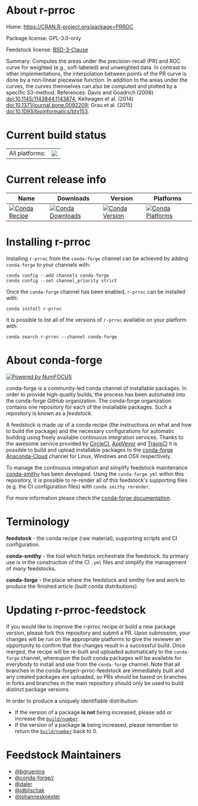 About r-prroc
=============

Home: https://CRAN.R-project.org/package=PRROC

Package license: GPL-3.0-only

Feedstock license: [BSD-3-Clause](https://github.com/conda-forge/r-prroc-feedstock/blob/master/LICENSE.txt)

Summary: Computes the areas under the precision-recall (PR) and ROC curve for weighted (e.g., soft-labeled) and unweighted data. In contrast to other implementations, the interpolation between points of the PR curve is done by a non-linear piecewise function. In addition to the areas under the curves, the curves themselves can also be computed and plotted by a specific S3-method. References: Davis and Goadrich (2006) <doi:10.1145/1143844.1143874>; Keilwagen et al. (2014) <doi:10.1371/journal.pone.0092209>; Grau et al. (2015) <doi:10.1093/bioinformatics/btv153>.

Current build status
====================


<table><tr><td>All platforms:</td>
    <td>
      <a href="https://dev.azure.com/conda-forge/feedstock-builds/_build/latest?definitionId=1472&branchName=master">
        <img src="https://dev.azure.com/conda-forge/feedstock-builds/_apis/build/status/r-prroc-feedstock?branchName=master">
      </a>
    </td>
  </tr>
</table>

Current release info
====================

| Name | Downloads | Version | Platforms |
| --- | --- | --- | --- |
| [![Conda Recipe](https://img.shields.io/badge/recipe-r--prroc-green.svg)](https://anaconda.org/conda-forge/r-prroc) | [![Conda Downloads](https://img.shields.io/conda/dn/conda-forge/r-prroc.svg)](https://anaconda.org/conda-forge/r-prroc) | [![Conda Version](https://img.shields.io/conda/vn/conda-forge/r-prroc.svg)](https://anaconda.org/conda-forge/r-prroc) | [![Conda Platforms](https://img.shields.io/conda/pn/conda-forge/r-prroc.svg)](https://anaconda.org/conda-forge/r-prroc) |

Installing r-prroc
==================

Installing `r-prroc` from the `conda-forge` channel can be achieved by adding `conda-forge` to your channels with:

```
conda config --add channels conda-forge
conda config --set channel_priority strict
```

Once the `conda-forge` channel has been enabled, `r-prroc` can be installed with:

```
conda install r-prroc
```

It is possible to list all of the versions of `r-prroc` available on your platform with:

```
conda search r-prroc --channel conda-forge
```


About conda-forge
=================

[![Powered by NumFOCUS](https://img.shields.io/badge/powered%20by-NumFOCUS-orange.svg?style=flat&colorA=E1523D&colorB=007D8A)](http://numfocus.org)

conda-forge is a community-led conda channel of installable packages.
In order to provide high-quality builds, the process has been automated into the
conda-forge GitHub organization. The conda-forge organization contains one repository
for each of the installable packages. Such a repository is known as a *feedstock*.

A feedstock is made up of a conda recipe (the instructions on what and how to build
the package) and the necessary configurations for automatic building using freely
available continuous integration services. Thanks to the awesome service provided by
[CircleCI](https://circleci.com/), [AppVeyor](https://www.appveyor.com/)
and [TravisCI](https://travis-ci.com/) it is possible to build and upload installable
packages to the [conda-forge](https://anaconda.org/conda-forge)
[Anaconda-Cloud](https://anaconda.org/) channel for Linux, Windows and OSX respectively.

To manage the continuous integration and simplify feedstock maintenance
[conda-smithy](https://github.com/conda-forge/conda-smithy) has been developed.
Using the ``conda-forge.yml`` within this repository, it is possible to re-render all of
this feedstock's supporting files (e.g. the CI configuration files) with ``conda smithy rerender``.

For more information please check the [conda-forge documentation](https://conda-forge.org/docs/).

Terminology
===========

**feedstock** - the conda recipe (raw material), supporting scripts and CI configuration.

**conda-smithy** - the tool which helps orchestrate the feedstock.
                   Its primary use is in the construction of the CI ``.yml`` files
                   and simplify the management of *many* feedstocks.

**conda-forge** - the place where the feedstock and smithy live and work to
                  produce the finished article (built conda distributions)


Updating r-prroc-feedstock
==========================

If you would like to improve the r-prroc recipe or build a new
package version, please fork this repository and submit a PR. Upon submission,
your changes will be run on the appropriate platforms to give the reviewer an
opportunity to confirm that the changes result in a successful build. Once
merged, the recipe will be re-built and uploaded automatically to the
`conda-forge` channel, whereupon the built conda packages will be available for
everybody to install and use from the `conda-forge` channel.
Note that all branches in the conda-forge/r-prroc-feedstock are
immediately built and any created packages are uploaded, so PRs should be based
on branches in forks and branches in the main repository should only be used to
build distinct package versions.

In order to produce a uniquely identifiable distribution:
 * If the version of a package **is not** being increased, please add or increase
   the [``build/number``](https://docs.conda.io/projects/conda-build/en/latest/resources/define-metadata.html#build-number-and-string).
 * If the version of a package **is** being increased, please remember to return
   the [``build/number``](https://docs.conda.io/projects/conda-build/en/latest/resources/define-metadata.html#build-number-and-string)
   back to 0.

Feedstock Maintainers
=====================

* [@bgruening](https://github.com/bgruening/)
* [@conda-forge/r](https://github.com/conda-forge/r/)
* [@daler](https://github.com/daler/)
* [@jdblischak](https://github.com/jdblischak/)
* [@johanneskoester](https://github.com/johanneskoester/)

